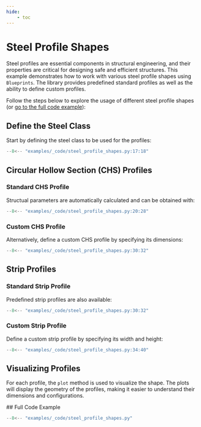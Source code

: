 ```yaml
---
hide:
    - toc
---
```

# Steel Profile Shapes

Steel profiles are essential components in structural engineering, and their properties are critical for designing safe and efficient structures. This example demonstrates how to work with various steel profile shapes using `Blueprints`. The library provides predefined standard profiles as well as the ability to define custom profiles.

Follow the steps below to explore the usage of different steel profile shapes (or [go to the full code example](#full-code-example)):

## Define the Steel Class

Start by defining the steel class to be used for the profiles:

```python
--8<-- "examples/_code/steel_profile_shapes.py:17:18"
```

## Circular Hollow Section (CHS) Profiles

### Standard CHS Profile

Structual parameters are automatically calculated and can be obtained with:

```python
--8<-- "examples/_code/steel_profile_shapes.py:20:28"
```

### Custom CHS Profile

Alternatively, define a custom CHS profile by specifying its dimensions:

```python
--8<-- "examples/_code/steel_profile_shapes.py:30:32"
```

## Strip Profiles

### Standard Strip Profile

Predefined strip profiles are also available:

```python
--8<-- "examples/_code/steel_profile_shapes.py:30:32"
```

### Custom Strip Profile

Define a custom strip profile by specifying its width and height:

```python
--8<-- "examples/_code/steel_profile_shapes.py:34:40"
```

## Visualizing Profiles

For each profile, the `plot` method is used to visualize the shape. The plots will display the geometry of the profiles, making it easier to understand their dimensions and configurations.

<a name="full-code-example">
## Full Code Example

```python
--8<-- "examples/_code/steel_profile_shapes.py"
```
</a>